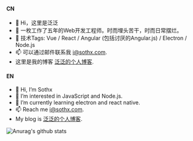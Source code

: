 #### CN

- 👋 Hi，这里是泛泛
- 👀 一枚工作了五年的Web开发工程师。时而埋头苦干，时而日常摆烂。
- 🌱 技术Tags: Vue / React / Angular (包括讨厌的Angular.js) / Electron / Node.js
- 📫 可以通过邮件联系我 i@sothx.com.  
- 这里是我的博客 [泛泛的个人博客](https://sothx.com/).

#### EN

- 👋 Hi, I’m Sothx
- 👀 I’m interested in JavaScript and Node.js.  
- 🌱 I’m currently learning electron and react native.  
- 📫 Reach me i@sothx.com.  
- My blog is [泛泛的个人博客](https://sothx.com/).

![Anurag's github stats](https://github-readme-stats.vercel.app/api?username=sothx)
